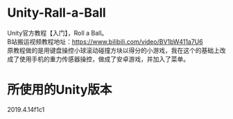 # Unity-Rall-a-Ball
Unity官方教程【入门】，Roll a Ball。  
B站搬运视频教程地址：https://www.bilibili.com/video/BV1bW411a7U6  
原教程做的是用键盘操控小球滚动碰撞方块以得分的小游戏，我在这个的基础上改成了使用手机的重力传感器操控，做成了安卓游戏，并加入了菜单。

# 所使用的Unity版本
2019.4.14f1c1
